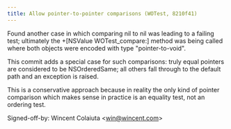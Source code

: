 ```yaml
---
title: Allow pointer-to-pointer comparisons (WOTest, 8210f41)
---
```


Found another case in which comparing nil to nil was leading to a failing test; ultimately the +\[NSValue WOTest\_compare:\] method was being called where both objects were encoded with type "pointer-to-void".

This commit adds a special case for such comparisons: truly equal pointers are considered to be NSOrderedSame; all others fall through to the default path and an exception is raised.

This is a conservative approach because in reality the only kind of pointer comparison which makes sense in practice is an equality test, not an ordering test.

Signed-off-by: Wincent Colaiuta &lt;win@wincent.com&gt;
